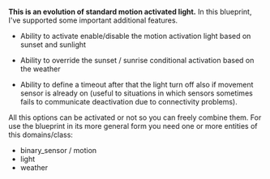**This is an evolution of standard motion activated light.** 
In this blueprint, I've supported some important additional features.

* Ability to activate enable/disable the motion activation light based on sunset and sunlight

* Ability to override the sunset / sunrise conditional activation based on the weather

* Ability to define a timeout after that the light turn off also if movement sensor is already on (useful to situations in which sensors sometimes fails to communicate deactivation due to connectivity problems).

All this options can be activated or not so you can freely combine them. For use the blueprint in its more general form you need one or more entities of this domains/class:

* binary_sensor / motion
* light
* weather
